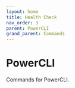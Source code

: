 ```yaml
---
layout: home
title: Health Check
nav_order: 3
parent: PowerCLI
grand_parent: Commands
---
```


PowerCLI
=======

Commands for PowerCLI.
